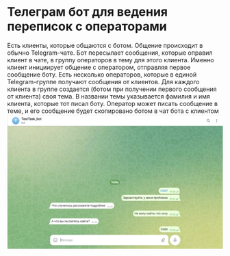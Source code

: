 # Телеграм бот для ведения переписок с операторами

Есть клиенты, которые общаются с ботом. Общение происходит в обычно Telegram-чате. Бот пересылает сообщения, которые оправил клиент в чате, в группу операторов в тему для этого клиента. Именно клиент инициирует общение с оператором, отправляя первое сообщение боту.
Есть несколько операторов, которые в единой Telegram-группе получают сообщения от клиентов. Для каждого клиента в группе создается (ботом при получении первого сообщения от клиента) своя тема. В названии темы указывается фамилия и имя клиента, которые тот писал боту. Оператор может писать сообщение в теме, и его сообщение будет скопировано ботом в чат бота с клиентом 
![Image alt](https://github.com/Wahwa666/TelegramBot/raw/master/image/img1.png)
